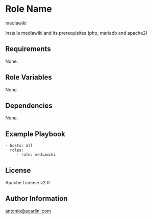 Role Name
=========

mediawiki

Installs mediawiki and its prerequisites (php, mariadb and apache2)

Requirements
------------

None.

Role Variables
--------------

None.

Dependencies
------------

None.

Example Playbook
----------------

    - hosts: all
      roles:
         - role: mediawiki

License
-------

Apache License v2.0

Author Information
------------------

antonio@acarlini.com
